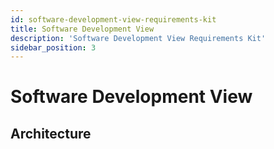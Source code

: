 ```yaml
---
id: software-development-view-requirements-kit
title: Software Development View
description: 'Software Development View Requirements Kit'
sidebar_position: 3
---
```


# Software Development View

## Architecture

